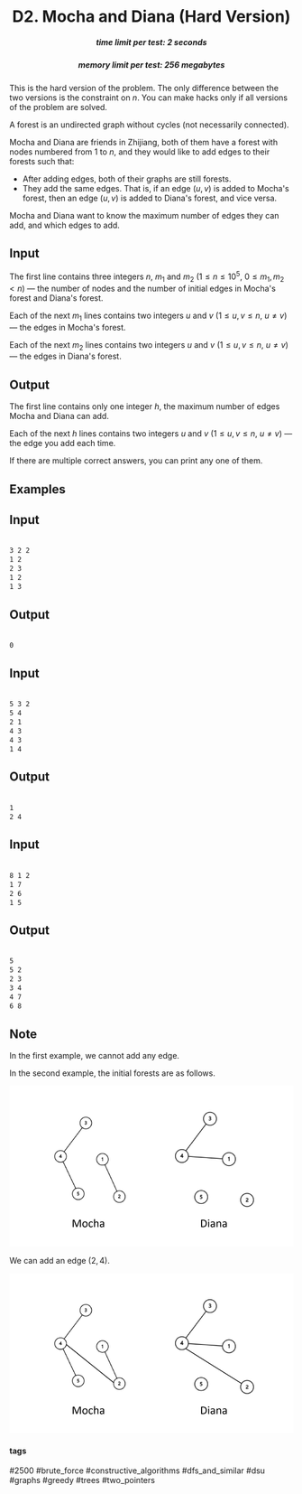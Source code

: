 <h1 style='text-align: center;'> D2. Mocha and Diana (Hard Version)</h1>

<h5 style='text-align: center;'>time limit per test: 2 seconds</h5>
<h5 style='text-align: center;'>memory limit per test: 256 megabytes</h5>

This is the hard version of the problem. The only difference between the two versions is the constraint on $n$. You can make hacks only if all versions of the problem are solved.

A forest is an undirected graph without cycles (not necessarily connected).

Mocha and Diana are friends in Zhijiang, both of them have a forest with nodes numbered from $1$ to $n$, and they would like to add edges to their forests such that: 

* After adding edges, both of their graphs are still forests.
* They add the same edges. That is, if an edge $(u, v)$ is added to Mocha's forest, then an edge $(u, v)$ is added to Diana's forest, and vice versa.

Mocha and Diana want to know the maximum number of edges they can add, and which edges to add.

## Input

The first line contains three integers $n$, $m_1$ and $m_2$ ($1 \le n \le 10^5$, $0 \le m_1, m_2 < n$) — the number of nodes and the number of initial edges in Mocha's forest and Diana's forest.

Each of the next $m_1$ lines contains two integers $u$ and $v$ ($1 \le u, v \le n$, $u \neq v$) — the edges in Mocha's forest.

Each of the next $m_2$ lines contains two integers $u$ and $v$ ($1 \le u, v \le n$, $u \neq v$) — the edges in Diana's forest.

## Output

The first line contains only one integer $h$, the maximum number of edges Mocha and Diana can add.

Each of the next $h$ lines contains two integers $u$ and $v$ ($1 \le u, v \le n$, $u \neq v$) — the edge you add each time.

If there are multiple correct answers, you can print any one of them.

## Examples

## Input


```

3 2 2
1 2
2 3
1 2
1 3

```
## Output


```

0

```
## Input


```

5 3 2
5 4
2 1
4 3
4 3
1 4

```
## Output


```

1
2 4

```
## Input


```

8 1 2
1 7
2 6
1 5

```
## Output


```

5
5 2
2 3
3 4
4 7
6 8

```
## Note

In the first example, we cannot add any edge.

In the second example, the initial forests are as follows.

![](images/5ea32ef529bf0022d2684a67c6e77148e1ff0234.png)

We can add an edge $(2, 4)$.

![](images/fe7c4e9def63c34eeff87ac6a1833cac6e94f454.png)



#### tags 

#2500 #brute_force #constructive_algorithms #dfs_and_similar #dsu #graphs #greedy #trees #two_pointers 